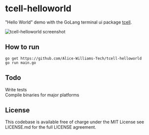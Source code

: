 # tcell-helloworld

"Hello World" demo with the GoLang terminal ui package [tcell](https://github.com/gdamore/tcell).

![tcell-helloworld screenshot](https://i.imgur.com/35I4lSQ.png)

## How to run

	go get https://github.com/Alice-Williams-Tech/tcell-helloworld
	go run main.go

## Todo

Write tests  
Compile binaries for major platforms  

## License

This codebase is available free of charge under the MIT License see LICENSE.md for the full LICENSE agreement.
